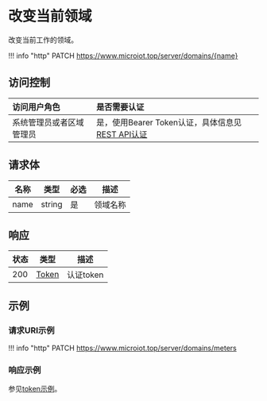 # 改变当前领域

改变当前工作的领域。

!!! info "http"
    PATCH https://www.microiot.top/server/domains/{name}

## 访问控制

| 访问用户角色             | 是否需要认证                                 |
| :----------------------- | :------------------------------------------- |
| 系统管理员或者区域管理员 | 是，使用Bearer Token认证，具体信息见[REST API认证](../api.md) |


## 请求体

| 名称 | 类型   | 必选 | 描述     |
| ---- | ------ | ---- | -------- |
| name | string | 是   | 领域名称 |



## 响应

| 状态 | 类型            | 描述 |
| ---- | --------------- | ---- |
| 200  | [Token](../auth/login.md#token) | 认证token |



## 示例

### 请求URI示例

!!! info "http"
    PATCH https://www.microiot.top/server/domains/meters


### 响应示例

参见[token示例](../auth/login.md#_6)。


